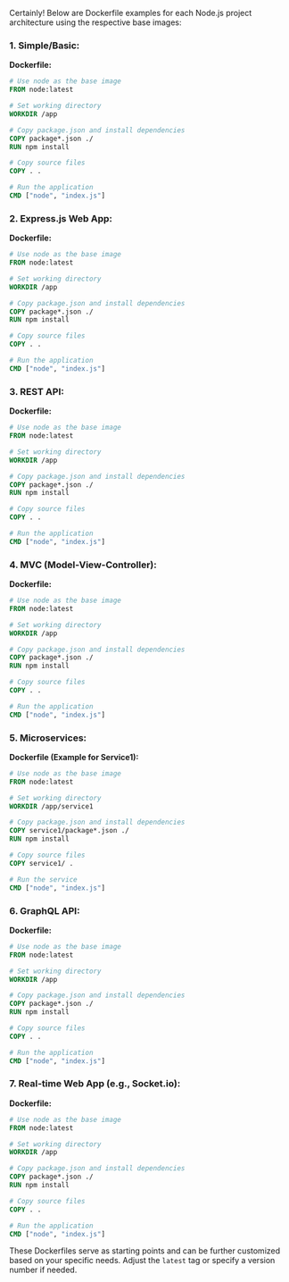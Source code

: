 Certainly! Below are Dockerfile examples for each Node.js project architecture using the respective base images:

### 1. Simple/Basic:

**Dockerfile:**
```Dockerfile
# Use node as the base image
FROM node:latest

# Set working directory
WORKDIR /app

# Copy package.json and install dependencies
COPY package*.json ./
RUN npm install

# Copy source files
COPY . .

# Run the application
CMD ["node", "index.js"]
```

### 2. Express.js Web App:

**Dockerfile:**
```Dockerfile
# Use node as the base image
FROM node:latest

# Set working directory
WORKDIR /app

# Copy package.json and install dependencies
COPY package*.json ./
RUN npm install

# Copy source files
COPY . .

# Run the application
CMD ["node", "index.js"]
```

### 3. REST API:

**Dockerfile:**
```Dockerfile
# Use node as the base image
FROM node:latest

# Set working directory
WORKDIR /app

# Copy package.json and install dependencies
COPY package*.json ./
RUN npm install

# Copy source files
COPY . .

# Run the application
CMD ["node", "index.js"]
```

### 4. MVC (Model-View-Controller):

**Dockerfile:**
```Dockerfile
# Use node as the base image
FROM node:latest

# Set working directory
WORKDIR /app

# Copy package.json and install dependencies
COPY package*.json ./
RUN npm install

# Copy source files
COPY . .

# Run the application
CMD ["node", "index.js"]
```

### 5. Microservices:

**Dockerfile (Example for Service1):**
```Dockerfile
# Use node as the base image
FROM node:latest

# Set working directory
WORKDIR /app/service1

# Copy package.json and install dependencies
COPY service1/package*.json ./
RUN npm install

# Copy source files
COPY service1/ .

# Run the service
CMD ["node", "index.js"]
```

### 6. GraphQL API:

**Dockerfile:**
```Dockerfile
# Use node as the base image
FROM node:latest

# Set working directory
WORKDIR /app

# Copy package.json and install dependencies
COPY package*.json ./
RUN npm install

# Copy source files
COPY . .

# Run the application
CMD ["node", "index.js"]
```

### 7. Real-time Web App (e.g., Socket.io):

**Dockerfile:**
```Dockerfile
# Use node as the base image
FROM node:latest

# Set working directory
WORKDIR /app

# Copy package.json and install dependencies
COPY package*.json ./
RUN npm install

# Copy source files
COPY . .

# Run the application
CMD ["node", "index.js"]
```

These Dockerfiles serve as starting points and can be further customized based on your specific needs. Adjust the `latest` tag or specify a version number if needed.